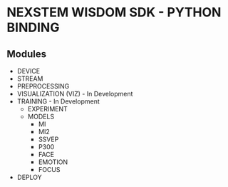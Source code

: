 # NEXSTEM WISDOM SDK - PYTHON BINDING

## Modules

- DEVICE
- STREAM
- PREPROCESSING
- VISUALIZATION (VIZ) - In Development
- TRAINING - In Development
  - EXPERIMENT
  - MODELS
    - MI 
    - MI2
    - SSVEP
    - P300
    - FACE
    - EMOTION
    - FOCUS
- DEPLOY

